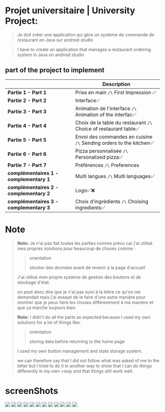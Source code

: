 # Projet universitaire | University Project:

>Je doit  créer une application qui gère un système de commande de restaurant en Java sur android studio

>I have to create an application that manages a restaurant ordering system in Java on android studio

## part of the project to implement

|                						|Description					|
|---------------------------------------|-------------------------------|
|**Partie 1 - Part 1**						|Prise en main `/\` First Impression ✅          |
|**Partie 2 - Part 2**						|Interface✅       |
|**Partie 3 - Part 3**						|Animation de l'interface `/\` Animation of the interfac✅|
|**Partie 4 - Part 4**						|Choix de la table du restaurant `/\` Choice of restaurant table✅|
|**Partie 5 - Part 5**						|Envoi des commandes en cuisine `/\` Sending orders to the kitchen✅          |
|**Partie 6 - Part 6**						|Pizza personnalisée `/\` Personalized pizza✅           |
|**Partie 7 - Part 7**						|Préférences `/\` Preferences|
|**complémentaires 1 - complementary 1**    |Multi langues `/\` Multi languages✅|
|**complémentaires 2 - complementary 2**    |Logo✅❌|
|**complémentaires 3 - complementary 3**    |Choix d'ingrédients `/\` Choising ingredients✅|


# Note
> **Note:** Je n'ai pas fait toutes les parties comme prévu car j'ai utilisé mes propres solutions pour beaucoup de choses comme :
>>orientation
>>
>>stocker des données avant de revenir à la page d'accueil
>
>J'ai utilisé mon propre système de gestion des boutons et de stockage d'état.
>
>on peut donc dire que je n'ai pas suivi à la lettre ce qu'on me demandait mais j'ai essayé de le faire d'une autre manière pour montrer que je peux faire les choses différemment à ma manière et que ça marche toujours bien.



> **Note:** I didn't do all the parts as expected because I used my own solutions for a lot of things like:
>>orientation
>>
>>storing data before returning to the home page
>
>I used my own button management and state storage system.
>
>we can therefore say that I did not follow what was asked of me to the letter but I tried to do it in another way to show that I can do things differently in my own >way and that things still work well.




# screenShots

![](https://raw.githubusercontent.com/khalilelghoul01/University-Project-Android-App/master/screenshots/ScreenShots-1.png)
![](https://raw.githubusercontent.com/khalilelghoul01/University-Project-Android-App/master/screenshots/ScreenShots-2.png)
![](https://raw.githubusercontent.com/khalilelghoul01/University-Project-Android-App/master/screenshots/ScreenShots-3.png)
![](https://raw.githubusercontent.com/khalilelghoul01/University-Project-Android-App/master/screenshots/ScreenShots-4.png)
![](https://raw.githubusercontent.com/khalilelghoul01/University-Project-Android-App/master/screenshots/ScreenShots-5.png)
![](https://raw.githubusercontent.com/khalilelghoul01/University-Project-Android-App/master/screenshots/ScreenShots-6.png)
![](https://raw.githubusercontent.com/khalilelghoul01/University-Project-Android-App/master/screenshots/ScreenShots-7.png)
![](https://raw.githubusercontent.com/khalilelghoul01/University-Project-Android-App/master/screenshots/ScreenShots-8.png)
![](https://raw.githubusercontent.com/khalilelghoul01/University-Project-Android-App/master/screenshots/ScreenShots-9.png)
![](https://raw.githubusercontent.com/khalilelghoul01/University-Project-Android-App/master/screenshots/ScreenShots-10.png)
![](https://raw.githubusercontent.com/khalilelghoul01/University-Project-Android-App/master/screenshots/ScreenShots-11.png)
![](https://raw.githubusercontent.com/khalilelghoul01/University-Project-Android-App/master/screenshots/ScreenShots-12.png)
